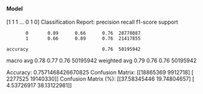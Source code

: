 #### Model
[1 1 1 ... 0 1 0]
Classification Report:
              precision    recall  f1-score   support

           0       0.89      0.66      0.76  28778087
           1       0.66      0.89      0.76  21417855

    accuracy                           0.76  50195942
   macro avg       0.78      0.77      0.76  50195942
weighted avg       0.79      0.76      0.76  50195942

Accuracy: 0.7571468426670825
Confusion Matrix:
[[18865369  9912718]
 [ 2277525 19140330]]
Confusion Matrix (%):
[[37.58345446 19.74804657]
 [ 4.53726917 38.13122981]]
